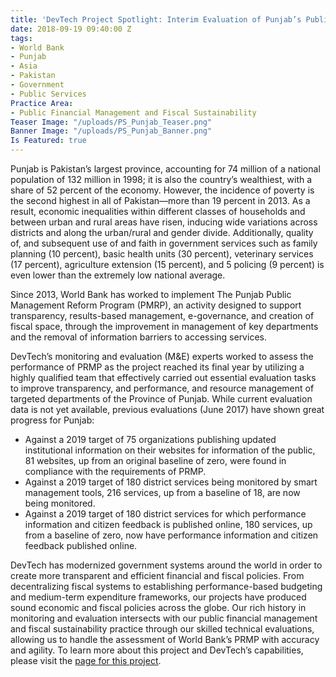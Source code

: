 ```yaml
---
title: 'DevTech Project Spotlight: Interim Evaluation of Punjab’s Public Management'
date: 2018-09-19 09:40:00 Z
tags:
- World Bank
- Punjab
- Asia
- Pakistan
- Government
- Public Services
Practice Area:
- Public Financial Management and Fiscal Sustainability
Teaser Image: "/uploads/PS_Punjab_Teaser.png"
Banner Image: "/uploads/PS_Punjab_Banner.png"
Is Featured: true
---
```


Punjab is Pakistan’s largest province, accounting for 74 million of a national population of 132 million in 1998; it is also the country’s wealthiest, with a share of 52 percent of the economy. However, the incidence of poverty is the second highest in all of Pakistan—more than 19 percent in 2013. As a result, economic inequalities within different classes of households and between urban and rural areas have risen, inducing wide variations across districts and along the urban/rural and gender divide. Additionally, quality of, and subsequent use of and faith in government services such as family planning (10 percent), basic health units (30 percent), veterinary services (17 percent), agriculture extension (15 percent), and 5 policing (9 percent) is even lower than the extremely low national average. 

Since 2013, World Bank has worked to implement The Punjab Public Management Reform Program (PMRP), an activity designed to support transparency, results-based management, e-governance, and creation of fiscal space, through the improvement in management of key departments and the removal of information barriers to accessing services. 

DevTech’s monitoring and evaluation (M&E) experts worked to assess the performance of PRMP as the project reached its final year by utilizing a highly qualified team that effectively carried out essential evaluation tasks to improve transparency, and performance, and resource management of targeted departments of the Province of Punjab. While current evaluation data is not yet available, previous evaluations (June 2017) have shown great progress for Punjab:

* Against a 2019 target of 75 organizations publishing updated institutional information on their websites for information of the public, 81 websites, up from an original baseline of zero, were found in compliance with the requirements of PRMP.
* Against a 2019 target of 180 district services being monitored by smart management tools, 216 services, up from a baseline of 18, are now being monitored.   
* Against a 2019 target of 180 district services for which performance information and citizen feedback is published online, 180 services, up from a baseline of zero, now have performance information and citizen feedback published online.  

DevTech has modernized government systems around the world in order to create more transparent and efficient financial and fiscal policies. From decentralizing fiscal systems to establishing performance-based budgeting and medium-term expenditure frameworks, our projects have produced sound economic and fiscal policies across the globe. Our rich history in monitoring and evaluation intersects with our public financial management and fiscal sustainability practice through our skilled technical evaluations, allowing us to handle the assessment of World Bank’s PRMP with accuracy and agility. To learn more about this project and DevTech’s capabilities, please visit the [page for this project](https://devtechsys.com/projects/interim-evaluation-of-punjabs-public-management/).  
